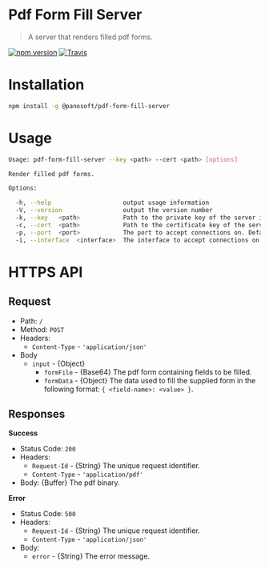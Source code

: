 
# Pdf Form Fill Server

> A server that renders filled pdf forms.

[![npm version](https://img.shields.io/npm/v/@panosoft/pdf-form-fill-server.svg)](https://www.npmjs.com/package/@panosoft/pdf-form-fill-server)
[![Travis](https://img.shields.io/travis/panosoft/pdf-form-fill-server.svg)](https://travis-ci.org/panosoft/pdf-form-fill-server)

# Installation

```sh
npm install -g @panosoft/pdf-form-fill-server
```

# Usage

```sh
Usage: pdf-form-fill-server --key <path> --cert <path> [options]

Render filled pdf forms.

Options:

  -h, --help                    output usage information
  -V, --version                 output the version number
  -k, --key   <path>            Path to the private key of the server in PEM format.
  -c, --cert  <path>            Path to the certificate key of the server in PEM format.
  -p, --port  <port>            The port to accept connections on. Default: 8443.
  -i, --interface  <interface>  The interface to accept connections on. Default: 0.0.0.0.
```

# HTTPS API

## Request

- Path: `/`
- Method: `POST`
- Headers:
	- `Content-Type` - `'application/json'`
- Body
	- `input` - {Object}
		- `formFile` - {Base64} The pdf form containing fields to be filled.
		- `formData` - {Object} The data used to fill the supplied form in the following format: `{ <field-name>: <value> }`.

## Responses

__Success__
- Status Code: `200`
- Headers:
	- `Request-Id` - {String} The unique request identifier.
	- `Content-Type` - `'application/pdf'`
- Body: {Buffer} The pdf binary.

__Error__
- Status Code: `500`
- Headers:
	- `Request-Id` - {String} The unique request identifier.
	- `Content-Type` - `'application/json'`
- Body:
	- `error` - {String} The error message.
